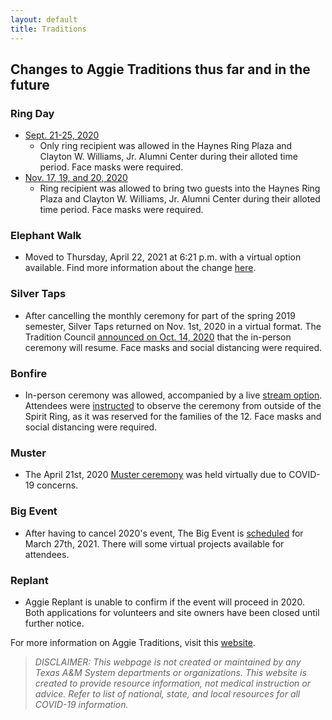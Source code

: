 ```yaml
---
layout: default
title: Traditions
---
```

## Changes to Aggie Traditions thus far and in the future
### Ring Day
* [Sept. 21-25, 2020](https://t.e2ma.net/message/j9lpef/77k2yxf)
  * Only ring recipient was allowed in the Haynes Ring Plaza and Clayton W. Williams, Jr. Alumni Center during their alloted time period. Face masks were required.
* [Nov. 17, 19, and 20, 2020](https://t.e2ma.net/message/v67dif/77k2yxf)
  * Ring recipient was allowed to bring two guests into the Haynes Ring Plaza and Clayton W. Williams, Jr. Alumni Center during their alloted time period. Face masks were required.
### Elephant Walk
* Moved to Thursday, April  22, 2021 at 6:21 p.m. with a virtual option available. Find more information about the change [here](https://today.tamu.edu/2020/11/06/texas-am-elephant-walk-to-be-held-during-spring-2021-semester/).
### Silver Taps
* After cancelling the monthly ceremony for part of the spring 2019 semester, Silver Taps returned on Nov. 1st, 2020 in a virtual format. The Tradition Council [announced on Oct. 14, 2020](https://twitter.com/TradCouncil/status/1316435651395493889?s=20) that the in-person ceremony will resume. Face masks and social distancing were required. 
### Bonfire
* In-person ceremony was allowed, accompanied by a live [stream option](bonfire.tamu.edu). Attendees were [instructed](https://twitter.com/TradCouncil/status/1326319754378944513?s=20) to observe the ceremony from outside of the Spirit Ring, as it was reserved for the families of the 12. Face masks and social distancing were required. 
### Muster
* The April 21st, 2020 [Muster ceremony](https://www.aggienetwork.com/news/153878/how-to-muster-in-2020/) was held virtually due to COVID-19 concerns.
### Big Event
* After having to cancel 2020's event, The Big Event is [scheduled](https://theeagle.com/news/local/texas-a-m-big-event-to-return-in-2021/article_97a106d6-3063-11eb-9a39-d34edc9b1ad6.html?utm_medium=social&utm_source=facebook&utm_campaign=user-share&fbclid=IwAR15YHbkD28xXNFOWc9CRd6GblJzZBeVyGOI1qo7Zj6yOE7vWCYxFKmXcVc) for March 27th, 2021. There will some virtual projects available for attendees. 
### Replant
* Aggie Replant is unable to confirm if the event will proceed in 2020. Both applications for volunteers and site owners have been closed until further notice. 

For more information on Aggie Traditions, visit this [website](https://www.tamu.edu/traditions/).

> *DISCLAIMER: This webpage is not created or maintained by any Texas A&M System departments or organizations. This website is created to provide resource information, not medical instruction or advice. Refer to list of national, state, and local resources for all COVID-19 information.*
